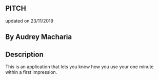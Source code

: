 ## PITCH
updated on 23/11/2019

## By Audrey Macharia

## Description
This is an application that lets you know how you use your one minute within a first impression.